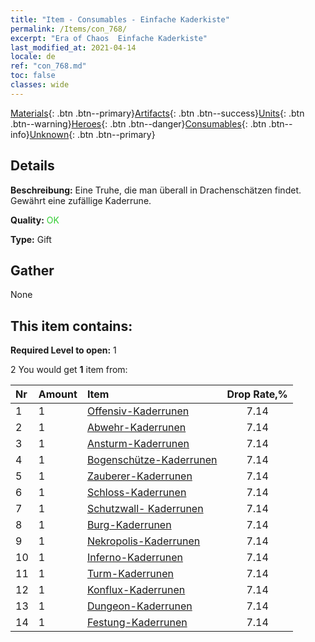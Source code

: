```yaml
---
title: "Item - Consumables - Einfache Kaderkiste"
permalink: /Items/con_768/
excerpt: "Era of Chaos  Einfache Kaderkiste"
last_modified_at: 2021-04-14
locale: de
ref: "con_768.md"
toc: false
classes: wide
---
```

 [Materials](/de/Items/){: .btn .btn--primary}[Artifacts](/de/Items/Artifacts/){: .btn .btn--success}[Units](/de/Items/Units/){: .btn .btn--warning}[Heroes](/de/Items/Heroes/){: .btn .btn--danger}[Consumables](/de/Items/Consumables/){: .btn .btn--info}[Unknown](/de/Items/Unknown/){: .btn .btn--primary}

## Details
 **Beschreibung:** Eine Truhe, die man überall in Drachenschätzen findet. Gewährt eine zufällige Kaderrune.

 **Quality:** <span style="color: #32CD32">OK</span>

 **Type:** Gift

## Gather

  None

## This item contains:

 **Required Level to open:** 1

 2 You would get **1** item  from:

  | Nr | Amount |     Item    | Drop Rate,% |
  |:---|:-------|:------------|:---------:|
  | 1 | 1 | [Offensiv-Kaderrunen](/de/Items/con_734/) | 7.14 | 
  | 2 | 1 | [Abwehr-Kaderrunen](/de/Items/con_739/) | 7.14 | 
  | 3 | 1 | [Ansturm-Kaderrunen](/de/Items/con_741/) | 7.14 | 
  | 4 | 1 | [Bogenschütze-Kaderrunen](/de/Items/con_742/) | 7.14 | 
  | 5 | 1 | [Zauberer-Kaderrunen](/de/Items/con_746/) | 7.14 | 
  | 6 | 1 | [Schloss-Kaderrunen](/de/Items/con_752/) | 7.14 | 
  | 7 | 1 | [Schutzwall- Kaderrunen](/de/Items/con_753/) | 7.14 | 
  | 8 | 1 | [Burg-Kaderrunen](/de/Items/con_754/) | 7.14 | 
  | 9 | 1 | [Nekropolis-Kaderrunen](/de/Items/con_755/) | 7.14 | 
  | 10 | 1 | [Inferno-Kaderrunen](/de/Items/con_777/) | 7.14 | 
  | 11 | 1 | [Turm-Kaderrunen](/de/Items/con_785/) | 7.14 | 
  | 12 | 1 | [Konflux-Kaderrunen](/de/Items/con_791/) | 7.14 | 
  | 13 | 1 | [Dungeon-Kaderrunen](/de/Items/con_792/) | 7.14 | 
  | 14 | 1 | [Festung-Kaderrunen](/de/Items/con_818/) | 7.14 | 

